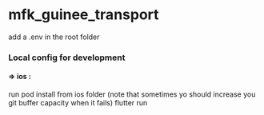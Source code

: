 # mfk_guinee_transport


add a .env in the root folder

### Local config for development

#### => ios : 

run pod install from ios folder (note that sometimes yo should increase you git buffer capacity when it fails)
flutter run
